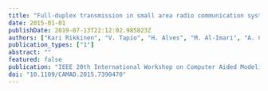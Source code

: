 ```yaml
---
title: "Full-duplex transmission in small area radio communication systems"
date: 2015-01-01
publishDate: 2019-07-13T22:12:02.985823Z
authors: ["Kari Rikkinen", "V. Tapio", "H. Alves", "M. Al-Imari", "A. C. Cirik", "J. Seddar", "<b>A. Sethi</b>", "B. Debaillie", "C. Lavin"]
publication_types: ["1"]
abstract: ""
featured: false
publication: "IEEE 20th International Workshop on Computer Aided Modeling and Design of Communication Links and Networks (CAMAD), 2015"
doi: "10.1109/CAMAD.2015.7390470"
---
```


